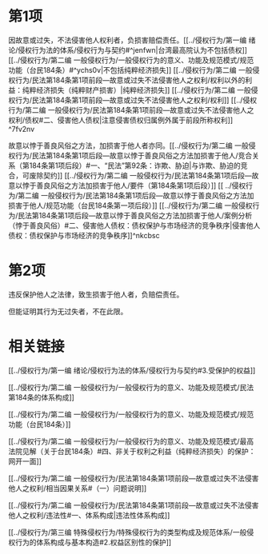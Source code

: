 # 第1项

因故意或过失，不法侵害他人权利者，负损害赔偿责任。[[../侵权行为/第一编 绪论/侵权行为法的体系/侵权行为与契约#^jenfwn|台湾最高院认为不包括债权]]  [[../侵权行为/第二编 一般侵权行为/一般侵权行为的意义、功能及规范模式/规范功能（台民184条）#^ychs0v|不包括纯粹经济损失]] [[../侵权行为/第二编 一般侵权行为/民法第184条第1项前段—故意或过失不法侵害他人之权利/权利以外的利益：纯粹经济损失（纯粹财产损害）|纯粹经济损失]] [[../侵权行为/第二编 一般侵权行为/民法第184条第1项前段—故意或过失不法侵害他人之权利/权利]] [[../侵权行为/第二编 一般侵权行为/民法第184条第1项前段—故意或过失不法侵害他人之权利/债权#二、侵害他人债权|注意侵害债权归属例外属于前段所称权利]] ^7fv2nv

故意以悖于善良风俗之方法，加损害于他人者亦同。[[../侵权行为/第二编 一般侵权行为/民法第184条第1项后段—故意以悖于善良风俗之方法加损害于他人/竞合关系（第184条第1项后段）#一、“民法”第92条：诈欺、胁迫|与诈欺、胁迫的竞合，可废除契约]] [[../侵权行为/第二编 一般侵权行为/民法第184条第1项后段—故意以悖于善良风俗之方法加损害于他人/要件（第184条第1项后段）]] [[ ../侵权行为/第二编 一般侵权行为/民法第184条第1项后段—故意以悖于善良风俗之方法加损害于他人/规范功能（台民184条第一项后段）]] [[../侵权行为/第二编 一般侵权行为/民法第184条第1项后段—故意以悖于善良风俗之方法加损害于他人/案例分析（悖于善良风俗）#二、侵害他人债权：债权保护与市场经济的竞争秩序|侵害他人债权：债权保护与市场经济的竞争秩序]]^nkcbsc

# 第2项

违反保护他人之法律，致生损害于他人者，负赔偿责任。

但能证明其行为无过失者，不在此限。

# 相关链接

[[../侵权行为/第一编 绪论/侵权行为法的体系/侵权行为与契约#3.受保护的权益]]

[[../侵权行为/第二编 一般侵权行为/一般侵权行为的意义、功能及规范模式/民法第184条的体系构成]]

[[../侵权行为/第二编 一般侵权行为/一般侵权行为的意义、功能及规范模式/规范功能（台民184条）]]

[[../侵权行为/第二编 一般侵权行为/一般侵权行为的意义、功能及规范模式/最高法院见解（关于台民184条）#四、非关于权利之利益（纯粹经济损失）的保护：网开一面]]

[[../侵权行为/第二编 一般侵权行为/民法第184条第1项前段—故意或过失不法侵害他人之权利/相当因果关系#（一）问题说明]]

[[../侵权行为/第二编 一般侵权行为/民法第184条第1项前段—故意或过失不法侵害他人之权利/违法性#一、体系构成|违法性体系构成]]

[[../侵权行为/第三编 特殊侵权行为/特殊侵权行为的类型构成及规范体系/一般侵权行为的体系构成与基本构造#2.权益区别性的保护]]







